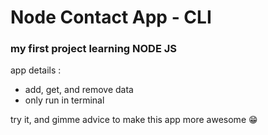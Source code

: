 <h1>Node Contact App - CLI</h1>
<h3>my first project learning NODE JS</h3>
<p>app details :</p>
<ul>
  <li>add, get, and remove data</li>
  <li>only run in terminal</li>
</ul>
<p>try it, and gimme advice to make this app more awesome 😁</p>
